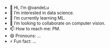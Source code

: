 - 👋 Hi, I’m @vandeLu
- 👀 I’m interested in data science.
- 🌱 I’m currently learning ML.
- 💞️ I’m looking to collaborate on computer vision.
- 📫 How to reach me: PM.
- 😄 Pronouns: ...
- ⚡ Fun fact: ...

<!---
vandeLu/vandeLu is a ✨ special ✨ repository because its `README.md` (this file) appears on your GitHub profile.
You can click the Preview link to take a look at your changes.
--->
